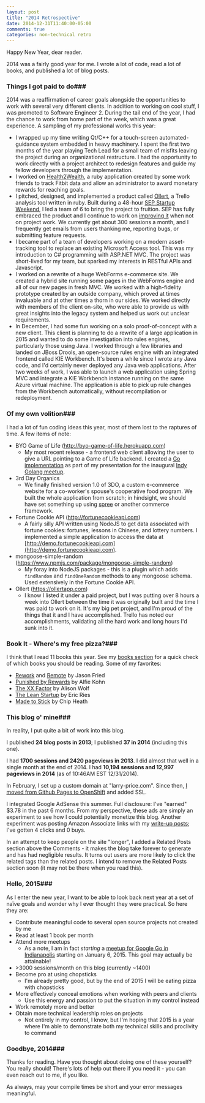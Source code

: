 ```yaml
---
layout: post
title: "2014 Retrospective"
date: 2014-12-31T11:40:00-05:00
comments: true
categories: non-technical retro
---
```


Happy New Year, dear reader.

2014 was a fairly good year for me. I wrote a lot of code, read a lot of books, and published a lot of blog posts.

### Things I got paid to do###

2014 was a reaffirmation of career goals alongside the opportunities to work with several very different clients. In addition to working on cool stuff, I was promoted to Software Engineer 2. During the tail end of the year, I had the chance to work from home part of the week, which was a great experience. A sampling of my professional works this year:

* I wrapped up my time writing Qt/C++ for a touch-screen automated-guidance system embedded in heavy machinery. I spent the first two months of the year playing Tech Lead for a small team of misfits leaving the project during an organizational restructure. I had the opportunity to work directly with a project architect to redesign features and guide my fellow developers through the implementation.
* I worked on [Health2Wealth](https://h2w.cc), a ruby application created by some work friends to track Fitbit data and allow an administrator to award monetary rewards for reaching goals.
* I pitched, designed, and implemented a product called [Ollert](https://ollertapp.com), a Trello analysis tool written in ruby. Built during a 48-hour [SEP Startup Weekend](http://www.sep.com/labs/startupweekend/), I led a team of 6 to bring the project to fruition. SEP has fully embraced the product and I continue to work on [improving it](/blog/2014/12/02/ollert-6-months-later/) when not on project work. We currently get about 300 sessions a month, and I frequently get emails from users thanking me, reporting bugs, or submitting feature requests.
* I became part of a team of developers working on a modern asset-tracking tool to replace an existing Microsoft Access tool. This was my introduction to C# programming with ASP.NET MVC. The project was short-lived for my team, but sparked my interests in RESTful APIs and Javascript.
* I worked on a rewrite of a huge WebForms e-commerce site. We created a hybrid site running some pages in the WebForms engine and all of our new pages in fresh MVC. We worked with a high-fidelity prototype created by an outside company, which proved at times invaluable and at other times a thorn in our sides. We worked directly with members of the client on-site, who were able to provide us with great insights into the legacy system and helped us work out unclear requirements.
* In December, I had some fun working on a solo proof-of-concept with a new client. This client is planning to do a rewrite of a large application in 2015 and wanted to do some investigation into rules engines, particularly those using Java. I worked through a few libraries and landed on JBoss Drools, an open-source rules engine with an integrated frontend called KIE Workbench. It's been a while since I wrote any Java code, and I'd certainly never deployed any Java web applications. After two weeks of work, I was able to launch a web application using Spring MVC and integrate a KIE Workbench instance running on the same Azure virtual machine. The application is able to pick up rule changes from the Workbench automatically, without recompilation or redeployment.

### Of my own volition###

I had a lot of fun coding ideas this year, most of them lost to the raptures of time. A few items of note:

* BYO Game of Life (http://byo-game-of-life.herokuapp.com)
  * My most recent release - a frontend web client allowing the user to give a URL pointing to a Game of Life backend. I created a [Go implementation](https://github.com/larryprice/game-of-life-impl) as part of my presentation for the inaugural [Indy Golang meetup](http://www.meetup.com/Indy-Golang/events/219199103/).
* 3rd Day Organics
  * We finally finished version 1.0 of 3DO, a custom e-commerce website for a co-worker's spouse's cooperative food program. We built the whole application from scratch; in hindsight, we should have set something up using [spree](https://spreecommerce.com) or another commerce framework.
* Fortune Cookie API (http://fortunecookieapi.com)
  * A fairly silly API written using NodeJS to get data associated with fortune cookies: fortunes, lessons in Chinese, and lottery numbers. I implemented a simple application to access the data at [http://demo.fortunecookieapi.com](http://demo.fortunecookieapi.com).
* mongoose-simple-random (https://www.npmjs.com/package/mongoose-simple-random)
  * My foray into NodeJS packages - this is a plugin which adds `findRandom` and `findOneRandom` methods to any mongoose schema. Used extensively in the Fortune Cookie API.
* Ollert (https://ollertapp.com)
  * I know I listed it under a paid project, but I was putting over 8 hours a week into Ollert between the time it was originally built and the time I was paid to work on it. It's my big pet project, and I'm proud of the things that it and I have accomplished. Trello has noted our accomplishments, validating all the hard work and long hours I'd sunk into it.

### Book It - Where's my free pizza?###

I think that I read 11 books this year. See my [books section](/blog/books) for a quick check of which books you should be reading. Some of my favorites:

* [Rework](http://amzn.to/14coDAd) and [Remote](http://amzn.to/1rzTsZH) by Jason Fried
* [Punished by Rewards](http://amzn.to/14coIUG) by Alfie Kohn
* [The XX Factor](http://amzn.to/1tAMWU0) by Alison Wolf
* [The Lean Startup](http://amzn.to/1Ai3mBk) by Eric Ries
* [Made to Stick](http://amzn.to/1x4jaXh) by Chip Heath

### This blog o' mine###

In reality, I put quite a bit of work into this blog.

I published __24 blog posts in 2013__; I published __37 in 2014__ (including this one).

I had __1700 sessions and 2420 pageviews in 2013__. I did almost that well in a single month at the end of 2014. I had __10,194 sessions and 12,997 pageviews in 2014__ (as of 10:46AM EST 12/31/2014).

In February, I set up a custom domain at "larry-price.com". Since then, [I moved from Github Pages to OpenShift](/blog/2014/12/14/migrating-an-octopress-blog-from-github-pages-to-openshift/) and added SSL.

I integrated Google AdSense this summer. Full disclosure: I've "earned" $3.78 in the past 6 months. From my perspective, these ads are simply an experiment to see how I could potentially monetize this blog. Another experiment was posting Amazon Associate links with my [write-up posts](/blog/categories/write-ups); I've gotten 4 clicks and 0 buys.

In an attempt to keep people on the site "longer", I added a Related Posts section above the Comments - it makes the blog take forever to generate and has had negligible results. It turns out users are more likely to click the related tags than the related posts. I intend to remove the Related Posts section soon (it may not be there when you read this).

### Hello, 2015###

As I enter the new year, I want to be able to look back next year at a set of naïve goals and wonder why I ever thought they were practical. So here they are:

* Contribute meaningful code to several open source projects not created by me
* Read at least 1 book per month
* Attend more meetups
  * As a note, I am in fact _starting_ a [meetup for Google Go in Indianapolis](http://www.meetup.com/Indy-Golang) starting on January 6, 2015. This goal may actually be attainable!
* &gt;3000 sessions/month on this blog (currently ~1400)
* Become pro at using chopsticks
  * I'm already pretty good, but by the end of 2015 I will be eating pizza with chopsticks
* More effectively conceal emotions when working with peers and clients
  * Use this energy and passion to put the situation in my control instead
* Work remotely more and better
* Obtain more technical leadership roles on projects
  * Not entirely in my control, I know, but I'm hoping that 2015 is a year where I'm able to demonstrate both my technical skills and proclivity to command

### Goodbye, 2014###

Thanks for reading. Have you thought about doing one of these yourself? You really should! There's lots of help out there if you need it - you can even reach out to me, if you like.

As always, may your compile times be short and your error messages meaningful.
